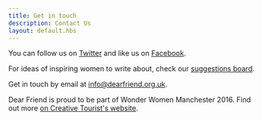 ```yaml
---
title: Get in touch
description: Contact Us
layout: default.hbs
---
```

You can follow us on [Twitter](http://twitter.com/dearfriendmcr) and like us on [Facebook](https://www.facebook.com/dearfriendmcr/).

For ideas of inspiring women to write about, check our [suggestions board](https://trello.com/b/hQfWPHpV/women-to-write-about).

Get in touch by email at [info@dearfriend.org.uk](mailto:info@dearfriend.org.uk).

Dear Friend is proud to be part of Wonder Women Manchester 2016. Find out more [on Creative Tourist's website](http://www.creativetourist.com/festivals-and-events/wonderwomen/).
